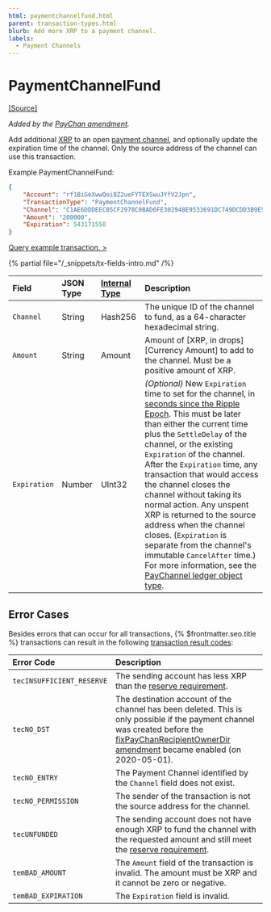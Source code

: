 ```yaml
---
html: paymentchannelfund.html
parent: transaction-types.html
blurb: Add more XRP to a payment channel.
labels:
  - Payment Channels
---
```

# PaymentChannelFund
[[Source]](https://github.com/XRPLF/rippled/blob/master/src/ripple/app/tx/impl/PayChan.cpp "Source")

_Added by the [PayChan amendment](../../../../resources/known-amendments.md#paychan)._

Add additional [XRP](../../../../introduction/what-is-xrp.md) to an open [payment channel](../../../../concepts/payment-types/payment-channels.md), and optionally update the expiration time of the channel. Only the source address of the channel can use this transaction.

Example PaymentChannelFund:

```json
{
    "Account": "rf1BiGeXwwQoi8Z2ueFYTEXSwuJYfV2Jpn",
    "TransactionType": "PaymentChannelFund",
    "Channel": "C1AE6DDDEEC05CF2978C0BAD6FE302948E9533691DC749DCDD3B9E5992CA6198",
    "Amount": "200000",
    "Expiration": 543171558
}
```

[Query example transaction. >](/resources/dev-tools/websocket-api-tool?server=wss%3A%2F%2Fs1.ripple.com%2F&req=%7B%22id%22%3A%22example_PaymentChannelFund%22%2C%22command%22%3A%22tx%22%2C%22transaction%22%3A%22877FA6E2FF8E08597D1F24E30BE8E52D0C9C06F0D620C5721E55622B6A632DFF%22%2C%22binary%22%3Afalse%7D)

{% partial file="/_snippets/tx-fields-intro.md" /%}
<!--{# fix md highlighting_ #}-->

| Field        | JSON Type | [Internal Type](../../binary-format.md) | Description                   |
|:-------------|:----------|:------------------|:------------------------------|
| `Channel`    | String    | Hash256           | The unique ID of the channel to fund, as a 64-character hexadecimal string. |
| `Amount`     | String    | Amount            | Amount of [XRP, in drops][Currency Amount] to add to the channel. Must be a positive amount of XRP. |
| `Expiration` | Number    | UInt32            | _(Optional)_ New `Expiration` time to set for the channel, in [seconds since the Ripple Epoch](../../data-types/basic-data-types.md#specifying-time). This must be later than either the current time plus the `SettleDelay` of the channel, or the existing `Expiration` of the channel. After the `Expiration` time, any transaction that would access the channel closes the channel without taking its normal action. Any unspent XRP is returned to the source address when the channel closes. (`Expiration` is separate from the channel's immutable `CancelAfter` time.) For more information, see the [PayChannel ledger object type](../../ledger-data/ledger-entry-types/paychannel.md). |

## Error Cases

Besides errors that can occur for all transactions, {% $frontmatter.seo.title %} transactions can result in the following [transaction result codes](../transaction-results/transaction-results.md):

| Error Code                | Description                                      |
|:--------------------------|:-------------------------------------------------|
| `tecINSUFFICIENT_RESERVE` | The sending account has less XRP than the [reserve requirement](../../../../concepts/accounts/reserves.md). |
| `tecNO_DST`               | The destination account of the channel has been deleted. This is only possible if the payment channel was created before the [fixPayChanRecipientOwnerDir amendment](../../../../resources/known-amendments.md#fixpaychanrecipientownerdir) became enabled (on 2020-05-01). |
| `tecNO_ENTRY`             | The Payment Channel identified by the `Channel` field does not exist. |
| `tecNO_PERMISSION`        | The sender of the transaction is not the source address for the channel. |
| `tecUNFUNDED`             | The sending account does not have enough XRP to fund the channel with the requested amount and still meet the [reserve requirement](../../../../concepts/accounts/reserves.md). |
| `temBAD_AMOUNT`           | The `Amount` field of the transaction is invalid. The amount must be XRP and it cannot be zero or negative. |
| `temBAD_EXPIRATION`       | The `Expiration` field is invalid.              |
